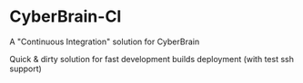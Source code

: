 # CyberBrain-CI
A "Continuous Integration" solution for CyberBrain

Quick & dirty solution for fast development builds deployment (with test ssh support)
